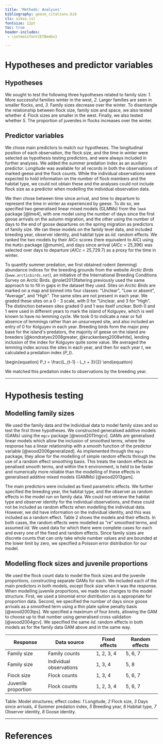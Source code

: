 ```yaml
---
title: 'Methods: Analyses'
bibliography: geese_citations.bib
cls: oikos.csl
fontsize: 12pt
toc: true
header-includes:
 - \setmainfont{ETBembo}

---
```


# Hypotheses and predictor variables

## Hypotheses
We sought to test the following three hypotheses related to family size: *1.* More successful families winter in the west, *2.* Larger families are seen in smaller flocks, and, *3.* Family sizes decrease over the winter. To disentangle the relationship between flock size, family size and space, we also tested whether *4.* Flock sizes are smaller in the west. Finally, we also tested whether *5.* The proportion of juveniles in flocks increases over the winter.

## Predictor variables
We chose main predictors to match our hypotheses. The longitudinal position of each observation, the flock size, and the time in winter were selected as hypothesis testing predictors, and were always included in further analyses. We added the summer predation index as an auxiliary predictor. Longitude was available for all records in both the observations of marked geese and the flock counts. While the individual observations were expected to hold information on the number of flock members and the habitat type, we could not obtain these and the analyses could not include flock size as a predictor when modelling the individual observation data.

We then chose between time since arrival, and time to departure to represent the time in winter as experienced by geese. To do so, we specified two generalised linear mixed models (GLMMs) from the `lme4` package [@lme4], with one model using the number of days since the first goose arrivals on the autumn migration, and the other using the number of days to the end of goose departures on the spring migration as predictors of family size. We ran these models on the family level data, and included breeding year, observer identity, and habitat type as *iid.* random effects. We ranked the two models by their AICc scores (here equivalent to AIC) using the `MuMIn` package [@mumin], and days since arrival ($AICc$ = 25,396) was selected over days to departure ($AICc$ = 25,729.7) as a proxy for the time in winter.

To quantify summer predation, we first obtained rodent (lemming) abundance indices for the breeding grounds from the website *Arctic Birds* ()`www.arcticbirds.net`), an initiative of the International Breeding Conditions Survey on Arctic Birds. @nolet2013faltering previously used the same approach to to fill in gaps in the dataset they used. Sites on *Arctic Birds* are marked on a map and binned into four classes: "Unclear", "Low or absent", "Average", and "High". The same sites are not present in each year. We graded these sites on a 0 - 3 scale, with 0 for "Unclear, and 3 for "High". The distinction between sites graded 0 and 1 was itself unclear. Both 0 and 1 were used in different years to mark the island of Kolguyev, which is well known to have no lemming cycle. We took 0 to indicate a near or full absence of lemmings rather than an unsurveyed site, and also included an entry of 0 for Kolguyev in each year. Breeding birds form the major prey base for the island's predators, the majority of geese on the island are breeders [@kondratyev2008greater, @kruckenberg2008white], lending inclusion of the index for Kolguyev quite some value. We averaged the lemming index across the sites in each year, and then for each year *t*, we calculated a predation index (*P_t*).

 \begin{equation} P_t = \frac{L_{t-1} - L_t + 3}{2} \end{equation}

We matched this predation index to observations by the breeding year.

---

# Hypothesis testing

## Modelling family sizes

We used the family data and the individual data to model family sizes and so test the first three hypotheses. We constructed generalised addtive models (GAMs) using the `mgcv` package [@wood2011mgcv]. GAMs are generalised linear models which allow the inclusion of smoothed terms, where the response has a linear relationship with a smooth function of the predictor variable [@wood2006generalized]. As implemented through the `mgcv` package, they allow for the modelling of simple random effects through the use of a random effect smoothing basis. This treats the random effects as penalised smooth terms, and within the `R` environment, is held to be faster and numerically more reliable than the modelling of these effects in generalised additive mixed models (GAMMs) [@wood2013gam].

The main predictors were included as fixed parametric effects. We further specified the breeding year, the habitat type, and the observer as random effects in the model run on family data. We could not retrieve the habitat type and observer identity for the individual observations, and these could not be included as random effects when modelling the individual data. However, we did have information on the individual identity, and this was included as a random effect. Table 2 shows the models and their effects. In both cases, the random effects were modelled as "re" smoothed terms, and assumed *iid*. We used data for which there were complete cases for each and every one of the fixed and random effects. Since family sizes are discrete counts that can only take whole number values and are bounded at the lower limit by zero, we specified a Poisson error distribution for our model.

## Modelling flock sizes and juvenile proportions

We used the flock count data to model the flock sizes and the juvenile proportions, constructing separate GAMs for each. We included each of the main predictors in both models, except flock size when it was the response. When modelling juvenile proportions, we made two changes to the model structure. First, we used a binomial error distribution as is appropriate for proportion data. Second, we specified the number of days since goose arrivals as a smoothed term using a thin plate spline penalty basis [@wood2003tps]. We specified a maximum of four knots, allowing the GAM to choose up to that number using generalised cross validation [@wood2004gcv]. We specified the same *iid.* random effects in both models as for the family data GAM above and in the same way.

|Response|Data source|Fixed effects|Random effects|
|---|---|---|---|
|Family size|Family counts|1, 2, 3, 4|5, 6, 7|
|Family size|Individual observations|1, 3, 4|5, 8|
|Flock size|Flock counts|1, 3, 4|5, 6, 7|
|Juvenile proportion|Flock counts|1, 2, 3, 4|5, 6, 7|

Table: Model structures; effect codes: *1* Longitude, *2* Flock size, *3* Days since arrivals, *4* Summer predation index, *5* Breeding year, *6* Habitat type, *7* Observer identity, *8* Goose identity.

---

# References
